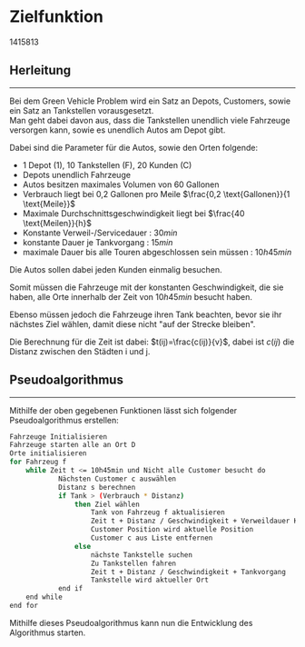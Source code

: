 # Zielfunktion
1415813

## Herleitung

------

Bei dem Green Vehicle Problem wird ein Satz an Depots, Customers, sowie ein Satz an Tankstellen vorausgesetzt. \
Man geht dabei davon aus, dass die Tankstellen unendlich viele Fahrzeuge versorgen kann, sowie es unendlich Autos am Depot gibt.

Dabei sind die Parameter für die Autos, sowie den Orten folgende:
- 1 Depot (1), 10 Tankstellen (F), 20 Kunden (C)
- Depots unendlich Fahrzeuge
- Autos besitzen maximales Volumen von 60 Gallonen
- Verbrauch liegt bei 0,2 Gallonen pro Meile $\frac{0,2 \text{Gallonen}}{1 \text{Meile}}$
- Maximale Durchschnittsgeschwindigkeit liegt bei $\frac{40 \text{Meilen}}{h}$
- Konstante Verweil-/Servicedauer : $30 min$
- konstante Dauer je Tankvorgang : $15min$
- maximale Dauer bis alle Touren abgeschlossen sein müssen : $10h45min$

Die Autos sollen dabei jeden Kunden einmalig besuchen.

Somit müssen die Fahrzeuge mit der konstanten Geschwindigkeit, die sie haben, alle Orte innerhalb der Zeit von $10h45min$ besucht haben.

Ebenso müssen jedoch die Fahrzeuge ihren Tank beachten, bevor sie ihr nächstes Ziel wählen, damit diese nicht "auf der Strecke bleiben".

Die Berechnung für die Zeit ist dabei: $t(ij)=\frac{c(ij)}{v}$, dabei ist $c(ij)$ die Distanz zwischen den Städten i und j. 

## Pseudoalgorithmus
---
Mithilfe der oben gegebenen Funktionen lässt sich folgender Pseudoalgorithmus erstellen:

``` bash
Fahrzeuge Initialisieren
Fahrzeuge starten alle an Ort D
Orte initialisieren
for Fahrzeug f
    while Zeit t <= 10h45min und Nicht alle Customer besucht do
            Nächsten Customer c auswählen
            Distanz s berechnen
            if Tank > (Verbrauch * Distanz)
                then Ziel wählen
                    Tank von Fahrzeug f aktualisieren
                    Zeit t + Distanz / Geschwindigkeit + Verweildauer Kunde
                    Customer Position wird aktuelle Position
                    Customer c aus Liste entfernen
                else
                    nächste Tankstelle suchen
                    Zu Tankstellen fahren
                    Zeit t + Distanz / Geschwindigkeit + Tankvorgang
                    Tankstelle wird aktueller Ort
            end if
    end while
end for
```

Mithilfe dieses Pseudoalgorithmus kann nun die Entwicklung des Algorithmus starten.
